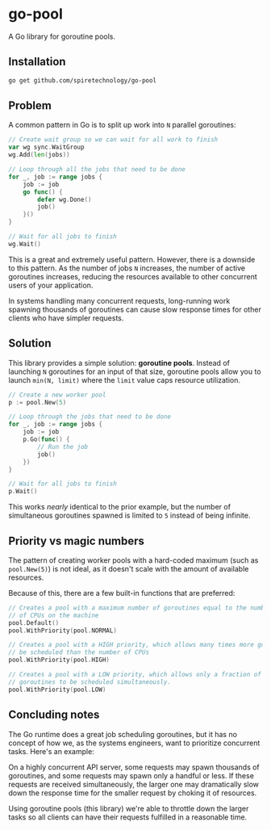 # go-pool

A Go library for goroutine pools.

## Installation

```bash
go get github.com/spiretechnology/go-pool
```

## Problem

A common pattern in Go is to split up work into `N` parallel goroutines:

```go
// Create wait group so we can wait for all work to finish
var wg sync.WaitGroup
wg.Add(len(jobs))

// Loop through all the jobs that need to be done
for _, job := range jobs {
    job := job
    go func() {
        defer wg.Done()
        job()
    }()
}

// Wait for all jobs to finish
wg.Wait()
```

This is a great and extremely useful pattern. However, there is a downside to this pattern. As the number of jobs `N` increases, the number of active goroutines increases, reducing the resources available to other concurrent users of your application.

In systems handling many concurrent requests, long-running work spawning thousands of goroutines can cause slow response times for other clients who have simpler requests.

## Solution

This library provides a simple solution: **goroutine pools**. Instead of launching `N` goroutines for an input of that size, goroutine pools allow you to launch `min(N, limit)` where the `limit` value caps resource utilization.

```go
// Create a new worker pool
p := pool.New(5)

// Loop through the jobs that need to be done
for _, job := range jobs {
    job := job
    p.Go(func() {
        // Run the job
        job()
    })
}

// Wait for all jobs to finish
p.Wait()
```

This works *nearly* identical to the prior example, but the number of simultaneous goroutines spawned is limited to `5` instead of being infinite.

## Priority vs magic numbers

The pattern of creating worker pools with a hard-coded maximum (such as `pool.New(5)`) is not ideal, as it doesn't scale with the amount of available resources.

Because of this, there are a few built-in functions that are preferred:

```go
// Creates a pool with a maximum number of goroutines equal to the number
// of CPUs on the machine
pool.Default()
pool.WithPriority(pool.NORMAL)

// Creates a pool with a HIGH priority, which allows many times more goroutines to
// be scheduled than the number of CPUs
pool.WithPriority(pool.HIGH)

// Creates a pool with a LOW priority, which allows only a fraction of the number of 
// goroutines to be scheduled simultaneously.
pool.WithPriority(pool.LOW)
```

## Concluding notes

The Go runtime does a great job scheduling goroutines, but it has no concept of how we, as the systems engineers, want to prioritize concurrent tasks. Here's an example:

On a highly concurrent API server, some requests may spawn thousands of goroutines, and some requests may spawn only a handful or less. If these requests are received simultaneously, the larger one may dramatically slow down the response time for the smaller request by choking it of resources.

Using goroutine pools (this library) we're able to throttle down the larger tasks so all clients can have their requests fulfilled in a reasonable time.

